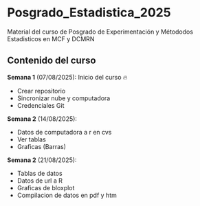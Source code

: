 # Posgrado_Estadistica_2025

Material del curso de Posgrado de Experimentación y Métododos Estadisticos en MCF y DCMRN

## Contenido del curso

**Semana 1** (07/08/2025): Inicio del curso :fire: 
  + Crear repositorio 
  + Sincronizar nube y computadora 
  + Credenciales Git
  
**Semana 2** (14/08/2025): 
  + Datos de computadora a r en cvs 
  + Ver tablas 
  + Graficas (Barras)
  
**Semana 2** (21/08/2025):  
  + Tablas de datos
  + Datos de url a R
  + Graficas de bloxplot
  + Compilacion de datos en pdf y htm